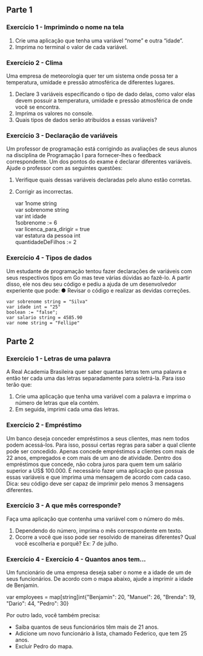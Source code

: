 ## Parte 1
### Exercício 1 - Imprimindo o nome na tela
1. Crie uma aplicação que tenha uma variável “nome” e outra “idade”.
2. Imprima no terminal o valor de cada variável.

### Exercício 2 - Clima
Uma empresa de meteorologia quer ter um sistema onde possa ter a temperatura, umidade e
pressão atmosférica de diferentes lugares.
1. Declare 3 variáveis especificando o tipo de dado delas, como valor elas devem
possuir a temperatura, umidade e pressão atmosférica de onde você se encontra.
2. Imprima os valores no console.
3. Quais tipos de dados serão atribuídos a essas variáveis?

### Exercício 3 - Declaração de variáveis

Um professor de programação está corrigindo as avaliações de seus alunos na disciplina de
Programação I para fornecer-lhes o feedback correspondente. Um dos pontos do exame é
declarar diferentes variáveis.
Ajude o professor com as seguintes questões:
1. Verifique quais dessas variáveis declaradas pelo aluno estão corretas.
2. Corrigir as incorrectas.

    var 1nome string <br />
    var sobrenome string <br />
    var int idade <br />
    1sobrenome := 6 <br />
    var licenca_para_dirigir = true <br />
    var estatura da pessoa int <br />
    quantidadeDeFilhos := 2 <br />
    

### Exercício 4 - Tipos de dados

Um estudante de programação tentou fazer declarações de variáveis com seus respectivos
tipos em Go mas teve várias dúvidas ao fazê-lo. A partir disso, ele nos deu seu código e
pediu a ajuda de um desenvolvedor experiente que pode:
● Revisar o código e realizar as devidas correções.    
    
    var sobrenome string = "Silva" 
    var idade int = "25" 
    boolean := "false"; 
    var salario string = 4585.90 
    var nome string = "Fellipe" 

## Parte 2

### Exercício 1 - Letras de uma palavra

A Real Academia Brasileira quer saber quantas letras tem uma palavra e então ter cada uma
das letras separadamente para soletrá-la. Para isso terão que:
1. Crie uma aplicação que tenha uma variável com a palavra e imprima o número de
letras que ela contém.
2. Em seguida, imprimi cada uma das letras.

### Exercício 2 - Empréstimo

Um banco deseja conceder empréstimos a seus clientes, mas nem todos podem acessá-los.
Para isso, possui certas regras para saber a qual cliente pode ser concedido. Apenas
concede empréstimos a clientes com mais de 22 anos, empregados e com mais de um ano
de atividade. Dentro dos empréstimos que concede, não cobra juros para quem tem um
salário superior a US$ 100.000.
É necessário fazer uma aplicação que possua essas variáveis e que imprima uma mensagem
de acordo com cada caso.
Dica: seu código deve ser capaz de imprimir pelo menos 3 mensagens diferentes.

### Exercício 3 - A que mês corresponde?

Faça uma aplicação que contenha uma variável com o número do mês.
1. Dependendo do número, imprima o mês correspondente em texto.
2. Ocorre a você que isso pode ser resolvido de maneiras diferentes? Qual você
escolheria e porquê?
Ex: 7 de julho.
    

### Exercício 4 - Exercício 4 - Quantos anos tem...
Um funcionário de uma empresa deseja saber o nome e a idade de um de seus funcionários.
De acordo com o mapa abaixo, ajude a imprimir a idade de Benjamin.

var employees = map[string]int{"Benjamin": 20, "Manuel": 26, "Brenda": 19, "Dario": 44, "Pedro": 30}

Por outro lado, você também precisa:
- Saiba quantos de seus funcionários têm mais de 21 anos.
- Adicione um novo funcionário à lista, chamado Federico, que tem 25 anos.
- Excluir Pedro do mapa.